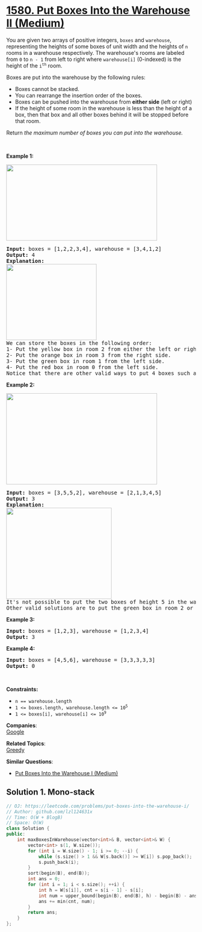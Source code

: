 # [1580. Put Boxes Into the Warehouse II (Medium)](https://leetcode.com/problems/put-boxes-into-the-warehouse-ii/)

<p>You are given two arrays of positive integers, <code>boxes</code> and <code>warehouse</code>, representing the heights of some boxes of unit width and the heights of <code>n</code> rooms in a warehouse respectively. The warehouse's rooms are labeled from <code>0</code> to <code>n - 1</code> from left to right where <code>warehouse[i]</code> (0-indexed) is the height of the <code>i<sup>th</sup></code> room.</p>

<p>Boxes are put into the warehouse by the following rules:</p>

<ul>
	<li>Boxes cannot be stacked.</li>
	<li>You can rearrange the insertion order of the boxes.</li>
	<li>Boxes can be pushed into the warehouse from <strong>either side</strong> (left or right)</li>
	<li>If the height of some room in the warehouse is less than the height of a box, then that box and all other boxes behind it will be stopped before that room.</li>
</ul>

<p>Return <em>the maximum number of boxes you can put into the warehouse.</em></p>

<p>&nbsp;</p>
<p><strong>Example 1:</strong></p>
<img alt="" src="https://assets.leetcode.com/uploads/2020/08/30/22.png" style="width: 401px; height: 202px;">
<pre><strong>Input:</strong> boxes = [1,2,2,3,4], warehouse = [3,4,1,2]
<strong>Output:</strong> 4
<strong>Explanation:
<img alt="" src="https://assets.leetcode.com/uploads/2020/08/30/22-1.png" style="width: 240px; height: 202px;">
</strong>We can store the boxes in the following order:
1- Put the yellow box in room 2 from either the left or right side.
2- Put the orange box in room 3 from the right side.
3- Put the green box in room 1 from the left side.
4- Put the red box in room 0 from the left side.
Notice that there are other valid ways to put 4 boxes such as swapping the red and green boxes or the red and orange boxes.
</pre>

<p><strong>Example 2:</strong></p>
<img alt="" src="https://assets.leetcode.com/uploads/2020/08/30/22-2.png" style="width: 401px; height: 242px;">
<pre><strong>Input:</strong> boxes = [3,5,5,2], warehouse = [2,1,3,4,5]
<strong>Output:</strong> 3
<strong>Explanation:
<img alt="" src="https://assets.leetcode.com/uploads/2020/08/30/22-3.png" style="width: 280px; height: 242px;">
</strong>It's not possible to put the two boxes of height 5 in the warehouse since there's only 1 room of height &gt;= 5.
Other valid solutions are to put the green box in room 2 or to put the orange box first in room 2 before putting the green and red boxes.
</pre>

<p><strong>Example 3:</strong></p>

<pre><strong>Input:</strong> boxes = [1,2,3], warehouse = [1,2,3,4]
<strong>Output:</strong> 3
</pre>

<p><strong>Example 4:</strong></p>

<pre><strong>Input:</strong> boxes = [4,5,6], warehouse = [3,3,3,3,3]
<strong>Output:</strong> 0
</pre>

<p>&nbsp;</p>
<p><strong>Constraints:</strong></p>

<ul>
	<li><code>n == warehouse.length</code></li>
	<li><code>1 &lt;= boxes.length, warehouse.length &lt;= 10<sup>5</sup></code></li>
	<li><code>1 &lt;= boxes[i], warehouse[i] &lt;= 10<sup>9</sup></code></li>
</ul>

**Companies**:  
[Google](https://leetcode.com/company/google)

**Related Topics**:  
[Greedy](https://leetcode.com/tag/greedy/)

**Similar Questions**:
* [Put Boxes Into the Warehouse I (Medium)](https://leetcode.com/problems/put-boxes-into-the-warehouse-i/)

## Solution 1. Mono-stack

```cpp
// OJ: https://leetcode.com/problems/put-boxes-into-the-warehouse-i/
// Author: github.com/lzl124631x
// Time: O(W + BlogB)
// Space: O(W)
class Solution {
public:
    int maxBoxesInWarehouse(vector<int>& B, vector<int>& W) {
        vector<int> s(1, W.size());
        for (int i = W.size() - 1; i >= 0; --i) {
            while (s.size() > 1 && W[s.back()] >= W[i]) s.pop_back();
            s.push_back(i);
        }
        sort(begin(B), end(B));
        int ans = 0;
        for (int i = 1; i < s.size(); ++i) {
            int h = W[s[i]], cnt = s[i - 1] - s[i];
            int num = upper_bound(begin(B), end(B), h) - begin(B) - ans;
            ans += min(cnt, num);
        }
        return ans;
    }
};
```